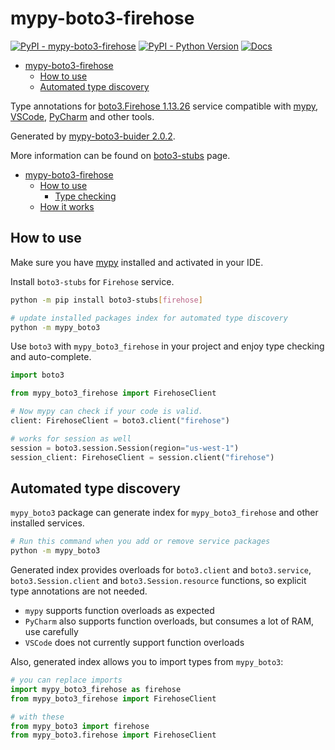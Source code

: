 # mypy-boto3-firehose

[![PyPI - mypy-boto3-firehose](https://img.shields.io/pypi/v/mypy-boto3-firehose.svg?color=blue)](https://pypi.org/project/mypy-boto3-firehose)
[![PyPI - Python Version](https://img.shields.io/pypi/pyversions/mypy-boto3-firehose.svg?color=blue)](https://pypi.org/project/mypy-boto3-firehose)
[![Docs](https://img.shields.io/readthedocs/mypy-boto3-builder.svg?color=blue)](https://mypy-boto3-builder.readthedocs.io/)

- [mypy-boto3-firehose](#mypy-boto3-firehose)
  - [How to use](#how-to-use)
  - [Automated type discovery](#automated-type-discovery)


Type annotations for
[boto3.Firehose 1.13.26](https://boto3.amazonaws.com/v1/documentation/api/1.13.26/reference/services/firehose.html#Firehose) service
compatible with [mypy](https://github.com/python/mypy), [VSCode](https://code.visualstudio.com/),
[PyCharm](https://www.jetbrains.com/pycharm/) and other tools.

Generated by [mypy-boto3-buider 2.0.2](https://github.com/vemel/mypy_boto3_builder).

More information can be found on [boto3-stubs](https://pypi.org/project/boto3-stubs/) page.

- [mypy-boto3-firehose](#mypy-boto3-firehose)
  - [How to use](#how-to-use)
    - [Type checking](#type-checking)
  - [How it works](#how-it-works)

## How to use

Make sure you have [mypy](https://github.com/python/mypy) installed and activated in your IDE.

Install `boto3-stubs` for `Firehose` service.

```bash
python -m pip install boto3-stubs[firehose]

# update installed packages index for automated type discovery
python -m mypy_boto3
```

Use `boto3` with `mypy_boto3_firehose` in your project and enjoy type checking and auto-complete.

```python
import boto3

from mypy_boto3_firehose import FirehoseClient

# Now mypy can check if your code is valid.
client: FirehoseClient = boto3.client("firehose")

# works for session as well
session = boto3.session.Session(region="us-west-1")
session_client: FirehoseClient = session.client("firehose")

```

## Automated type discovery

`mypy_boto3` package can generate index for `mypy_boto3_firehose` and other installed services.

```bash
# Run this command when you add or remove service packages
python -m mypy_boto3
```

Generated index provides overloads for `boto3.client` and `boto3.service`,
`boto3.Session.client` and `boto3.Session.resource` functions,
so explicit type annotations are not needed.

- `mypy` supports function overloads as expected
- `PyCharm` also supports function overloads, but consumes a lot of RAM, use carefully
- `VSCode` does not currently support function overloads

Also, generated index allows you to import types from `mypy_boto3`:

```python
# you can replace imports
import mypy_boto3_firehose as firehose
from mypy_boto3_firehose import FirehoseClient

# with these
from mypy_boto3 import firehose
from mypy_boto3.firehose import FirehoseClient
```